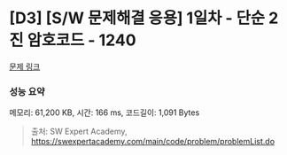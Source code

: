 # [D3] [S/W 문제해결 응용] 1일차 - 단순 2진 암호코드 - 1240 

[문제 링크](https://swexpertacademy.com/main/code/problem/problemDetail.do?contestProbId=AV15FZuqAL4CFAYD) 

### 성능 요약

메모리: 61,200 KB, 시간: 166 ms, 코드길이: 1,091 Bytes



> 출처: SW Expert Academy, https://swexpertacademy.com/main/code/problem/problemList.do